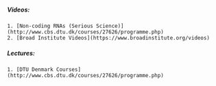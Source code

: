 ##### Videos:
    1. [Non-coding RNAs (Serious Science)](http://www.cbs.dtu.dk/courses/27626/programme.php)
    2. [Broad Institute Videos](https://www.broadinstitute.org/videos)

##### Lectures:
    1. [DTU Denmark Courses](http://www.cbs.dtu.dk/courses/27626/programme.php)

